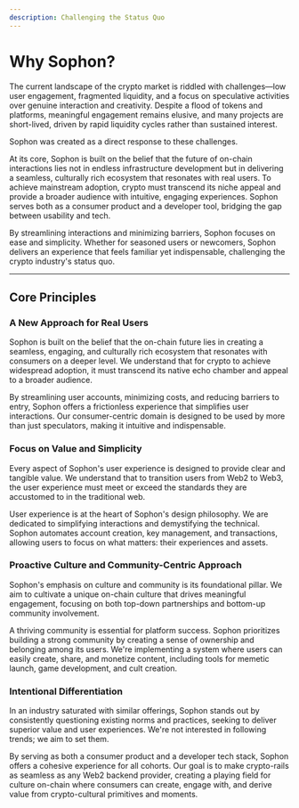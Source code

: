 ```yaml
---
description: Challenging the Status Quo
---
```


# Why Sophon?

The current landscape of the crypto market is riddled with challenges—low user engagement, fragmented liquidity, and a focus on speculative activities over genuine interaction and creativity. Despite a flood of tokens and platforms, meaningful engagement remains elusive, and many projects are short-lived, driven by rapid liquidity cycles rather than sustained interest.

Sophon was created as a direct response to these challenges.

At its core, Sophon is built on the belief that the future of on-chain interactions lies not in endless infrastructure development but in delivering a seamless, culturally rich ecosystem that resonates with real users. To achieve mainstream adoption, crypto must transcend its niche appeal and provide a broader audience with intuitive, engaging experiences. Sophon serves both as a consumer product and a developer tool, bridging the gap between usability and tech.

By streamlining interactions and minimizing barriers, Sophon focuses on ease and simplicity. Whether for seasoned users or newcomers, Sophon delivers an experience that feels familiar yet indispensable, challenging the crypto industry's status quo.

***

## Core Principles

### **A New Approach for Real Users**&#x20;

Sophon is built on the belief that the on-chain future lies in creating a seamless, engaging, and culturally rich ecosystem that resonates with consumers on a deeper level. We understand that for crypto to achieve widespread adoption, it must transcend its native echo chamber and appeal to a broader audience.

By streamlining user accounts, minimizing costs, and reducing barriers to entry, Sophon offers a frictionless experience that simplifies user interactions. Our consumer-centric domain is designed to be used by more than just speculators, making it intuitive and indispensable.

### **Focus on Value and Simplicity**&#x20;

Every aspect of Sophon's user experience is designed to provide clear and tangible value. We understand that to transition users from Web2 to Web3, the user experience must meet or exceed the standards they are accustomed to in the traditional web.

User experience is at the heart of Sophon's design philosophy. We are dedicated to simplifying interactions and demystifying the technical. Sophon automates account creation, key management, and transactions, allowing users to focus on what matters: their experiences and assets.

### Proactive Culture and Community-Centric Approach&#x20;

Sophon's emphasis on culture and community is its foundational pillar. We aim to cultivate a unique on-chain culture that drives meaningful engagement, focusing on both top-down partnerships and bottom-up community involvement.

A thriving community is essential for platform success. Sophon prioritizes building a strong community by creating a sense of ownership and belonging among its users. We're implementing a system where users can easily create, share, and monetize content, including tools for memetic launch, game development, and cult creation.

### Intentional Differentiation

In an industry saturated with similar offerings, Sophon stands out by consistently questioning existing norms and practices, seeking to deliver superior value and user experiences. We're not interested in following trends; we aim to set them.

By serving as both a consumer product and a developer tech stack, Sophon offers a cohesive experience for all cohorts. Our goal is to make crypto-rails as seamless as any Web2 backend provider, creating a playing field for culture on-chain where consumers can create, engage with, and derive value from crypto-cultural primitives and moments.
